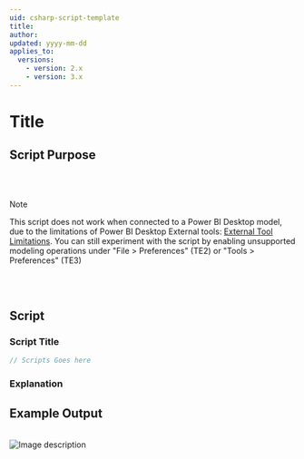 ```yaml
---
uid: csharp-script-template
title: 
author: 
updated: yyyy-mm-dd
applies_to:
  versions:
    - version: 2.x
    - version: 3.x
---
```

# Title

## Script Purpose


<br></br>
> [!NOTE] 
> This script does not work when connected to a Power BI Desktop model, due to the limitations of Power BI Desktop External tools: [External Tool Limitations](https://learn.microsoft.com/en-us/power-bi/transform-model/desktop-external-tools#data-modeling-operations). You can still experiment with the script by enabling unsupported modeling operations under "File > Preferences" (TE2) or "Tools > Preferences" (TE3)

<br></br>

## Script

### Script Title
```csharp
// Scripts Goes here
```
### Explanation


## Example Output
<br>
<img src="~/content/assets/images/Cscripts/script-count-things-output.png" alt="Image description" id="count-things-output">
<script>
    var img = document.getElementById("count-things-output");
    img.style.width = "400px";
</script>